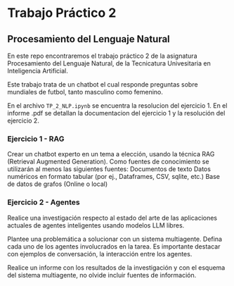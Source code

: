 # Trabajo Práctico 2 

## Procesamiento del Lenguaje Natural
En este repo encontraremos el trabajo práctico 2 de la asignatura Procesamiento del Lenguaje Natural, de la Tecnicatura Univesitaria en Inteligencia Artificial.

Este trabajo trata de un chatbot el cual responde preguntas sobre mundiales de futbol, tanto masculino como femenino.

En el archivo `TP_2_NLP.ipynb` se encuentra la resolucion del ejercicio 1.
En el informe .pdf se detallan la documentacion del ejercicio 1 y la resolución del ejercicio 2.

### Ejercicio 1 - RAG
Crear un chatbot experto en un tema a elección, usando la técnica RAG (Retrieval Augmented Generation). Como fuentes de conocimiento se utilizarán al menos las siguientes fuentes:
  Documentos de texto
  Datos numéricos en formato tabular (por ej., Dataframes, CSV, sqlite, etc.)
  Base de datos de grafos (Online o local)

### Ejercicio 2 - Agentes
Realice una investigación respecto al estado del arte de las aplicaciones actuales de agentes inteligentes usando modelos LLM libres.

Plantee una problemática a solucionar con un sistema multiagente. Defina cada uno de los agentes involucrados en la tarea. Es importante destacar con ejemplos de conversación, la interacción entre los agentes.

Realice un informe con los resultados de la investigación y con el esquema del sistema multiagente, no olvide incluir fuentes de información.
